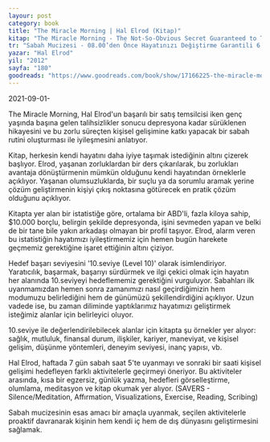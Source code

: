 ```yaml
---
layour: post
category: book
title: "The Miracle Morning | Hal Elrod (Kitap)"
kitap: "The Miracle Morning - The Not-So-Obvious Secret Guaranteed to Transform Your Life (Before 8AM)"
tr: "Sabah Mucizesi - 08.00’den Önce Hayatınızı Değiştirme Garantili 6 Dakika"
yazar: "Hal Elrod"
yil: "2012"
sayfa: "180"
goodreads: "https://www.goodreads.com/book/show/17166225-the-miracle-morning"
---
```


2021-09-01-

The Miracle Morning, Hal Elrod'un başarılı bir satış temsilcisi iken genç yaşında başına gelen talihsizlikler sonucu depresyona kadar sürüklenen hikayesini ve bu zorlu süreçten kişisel gelişimine katkı yapacak bir sabah rutini oluşturması ile iyileşmesini anlatıyor.

Kitap, herkesin kendi hayatını daha iyiye taşımak istediğinin altını çizerek başlıyor. Elrod, yaşanan zorluklardan bir ders çıkarılarak, bu zorlukları avantaja dönüştürmenin mümkün olduğunu kendi hayatından örneklerle açıklıyor. Yaşanan olumsuzluklarda, bir suçlu ya da sorumlu aramak yerine çözüm geliştirmenin kişiyi çıkış noktasına götürecek en pratik çözüm olduğunu açıklıyor.

Kitapta yer alan bir istatistiğe göre, ortalama bir ABD'li, fazla kiloya sahip, $10.000 borçlu, belirgin şekilde depresyonda, işini sevmeden yapan ve belki de bir tane bile yakın arkadaşı olmayan bir profil taşıyor. Elrod, alarm veren bu istatistiğin hayatımızı iyileştirmemiz için hemen bugün harekete geçmemiz gerektiğine işaret ettiğinin altını çiziyor.

Hedef başarı seviyesini '10.seviye (Level 10)' olarak isimlendiriyor. Yaratıcılık, başarmak, başarıyı sürdürmek ve ilgi çekici olmak için hayatın her alanında 10.seviyeyi hedeflememiz gerektiğini vurguluyor. Sabahları ilk uyanmamızdan hemen sonra zamanımızı nasıl geçirdiğimizin hem modumuzu belirlediğini hem de günümüzü şekillendirdiğini açıklıyor. Uzun vadede ise, bu zaman diliminde yaptıklarımız hayatımızı geliştirmek isteğimiz alanlar için belirleyici oluyor.

10.seviye ile değerlendirilebilecek alanlar için kitapta şu örnekler yer alıyor: sağlık, mutluluk, finansal durum, ilişkiler, kariyer, maneviyat, ve kişisel gelişim, düşünme yöntemleri, deneyim seviyesi, inanç yapısı, vb.

Hal Elrod, haftada 7 gün sabah saat 5'te uyanmayı ve sonraki bir saati kişisel gelişimi hedefleyen farklı aktivitelerle geçirmeyi öneriyor. Bu aktiviteler arasında, kısa bir egzersiz, günlük yazma, hedefleri görselleştirme, olumlama, meditasyon ve kitap okumak yer alıyor. (SAVERS - Silence/Meditation, Affırmation, Visualizations, Exercise, Reading, Scribing)

Sabah mucizesinin esas amacı bir amaçla uyanmak, seçilen aktivitelerle proaktif davranarak kişinin hem kendi iç hem de dış dünyasını geliştirmesini sağlamak.
